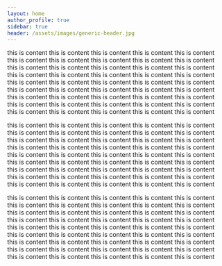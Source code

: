 ```yaml
---
layout: home
author_profile: true
sidebar: true
header: /assets/images/generic-header.jpg
---
```




this is content
this is content
this is content
this is content
this is content
this is content
this is content
this is content
this is content
this is content
this is content
this is content
this is content
this is content
this is content
this is content
this is content
this is content
this is content
this is content
this is content
this is content
this is content
this is content
this is content
this is content
this is content
this is content
this is content
this is content
this is content
this is content
this is content
this is content
this is content
this is content
this is content
this is content
this is content
this is content
this is content
this is content
this is content
this is content
this is content


this is content
this is content
this is content
this is content
this is content
this is content
this is content
this is content
this is content
this is content
this is content
this is content
this is content
this is content
this is content
this is content
this is content
this is content
this is content
this is content
this is content
this is content
this is content
this is content
this is content
this is content
this is content
this is content
this is content
this is content
this is content
this is content
this is content
this is content
this is content
this is content
this is content
this is content
this is content
this is content
this is content
this is content
this is content
this is content
this is content


this is content
this is content
this is content
this is content
this is content
this is content
this is content
this is content
this is content
this is content
this is content
this is content
this is content
this is content
this is content
this is content
this is content
this is content
this is content
this is content
this is content
this is content
this is content
this is content
this is content
this is content
this is content
this is content
this is content
this is content
this is content
this is content
this is content
this is content
this is content
this is content
this is content
this is content
this is content
this is content
this is content
this is content
this is content
this is content
this is content


